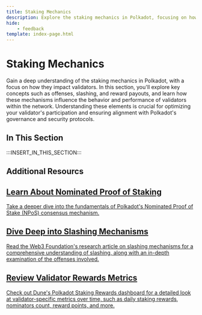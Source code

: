 ```yaml
---
title: Staking Mechanics
description: Explore the staking mechanics in Polkadot, focusing on how they relate to validators, including offenses and slashes, as well as reward payouts.
hide: 
    - feedback
template: index-page.html
---
```


# Staking Mechanics

Gain a deep understanding of the staking mechanics in Polkadot, with a focus on how they impact validators. In this section, you'll explore key concepts such as offenses, slashing, and reward payouts, and learn how these mechanisms influence the behavior and performance of validators within the network. Understanding these elements is crucial for optimizing your validator's participation and ensuring alignment with Polkadot's governance and security protocols.

## In This Section

:::INSERT_IN_THIS_SECTION:::

## Additional Resourcs

<div class="subsection-wrapper">
  <div class="card">
    <a href="https://education.web3.foundation/docs/Polkadot/Module3/npos" target="_blank">
      <h2 class="title">Learn About Nominated Proof of Staking</h2>
      <p class="description">Take a deeper dive into the fundamentals of Polkadot's Nominated Proof of Stake (NPoS) consensus mechanism.</p>
    </a>
  </div>
    <div class="card">
    <a href="https://research.web3.foundation/Polkadot/security/slashing/amounts" target="_blank">
      <h2 class="title">Dive Deep into Slashing Mechanisms</h2>
      <p class="description">Read the Web3 Foundation's research article on slashing mechanisms for a comprehensive understanding of slashing, along with an in-depth examination of the offenses involved.</p>
    </a>
  </div>
  <div class="card">
    <a href="https://dune.com/substrate/polkadot-staking-validators#polkadot-staking-rewards" target="_blank">
      <h2 class="title">Review Validator Rewards Metrics</h2>
      <p class="description">Check out Dune's Polkadot Staking Rewards dashboard for a detailed look at validator-specific metrics over time, such as daily staking rewards, nominators count, reward points, and more.</p>
    </a>
  </div>
</div>
